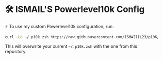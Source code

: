 
# 🛠 ISMAIL'S Powerlevel10k Config

⚡️ To use my custom Powerlevel10k configuration, run:



```bash 
curl -Lo ~/.p10k.zsh https://raw.githubusercontent.com/ISMAIIIL23/p10K/main/config.zsh
```
This will overwrite your current ```~/.p10k.zsh``` with the one from this repository.
